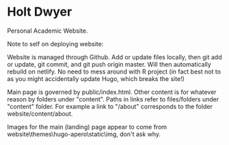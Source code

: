 # Holt Dwyer
Personal Academic Website. 

Note to self on deploying website:

Website is managed through Github. Add or update files locally, then git add or update, git commit, and git push origin master. Will then automatically rebuild on netlify. No need to mess around with R project (in fact best not to as you might accidentally update Hugo, which breaks the site!)

Main page is governed by public/index.html. Other content is for whatever reason by folders under "content". Paths in links refer to files/folders under "content" folder. For example a link to "/about" corresponds to the folder website/content/about.

Images for the main (landing) page appear to come from website\themes\hugo-apero\static\img, don't ask why.